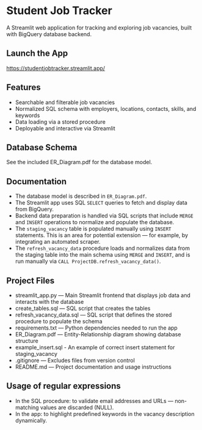 # Student Job Tracker

A Streamlit web application for tracking and exploring job vacancies, built with BigQuery database backend.

## Launch the App

https://studentjobtracker.streamlit.app/

## Features

- Searchable and filterable job vacancies
- Normalized SQL schema with employers, locations, contacts, skills, and keywords
- Data loading via a stored procedure
- Deployable and interactive via Streamlit

## Database Schema

See the included ER_Diagram.pdf for the database model.

## Documentation

- The database model is described in `ER_Diagram.pdf`.
- The Streamlit app uses SQL `SELECT` queries to fetch and display data from BigQuery.
- Backend data preparation is handled via SQL scripts that include `MERGE` and `INSERT` operations to normalize and populate the database.
- The `staging_vacancy` table is populated manually using `INSERT` statements. This is an area for potential extension — for example, by integrating an automated scraper.
- The `refresh_vacancy_data` procedure loads and normalizes data from the staging table into the main schema using `MERGE` and `INSERT`, and is run manually via `CALL ProjectDB.refresh_vacancy_data()`.

## Project Files

- streamlit_app.py — Main Streamlit frontend that displays job data and interacts with the database
- create_tables.sql — SQL script that creates the tables
- refresh_vacancy_data.sql — SQL script that defines the stored procedure to populate the schema
- requirements.txt — Python dependencies needed to run the app
- ER_Diagram.pdf — Entity-Relationship diagram showing database structure
- example_insert.sql - An example of correct insert statement for staging_vacancy
- .gitignore — Excludes files from version control
- README.md — Project documentation and usage instructions

## Usage of regular expressions

- In the SQL procedure: to validate email addresses and URLs — non-matching values are discarded (NULL).
- In the app: to highlight predefined keywords in the vacancy description dynamically.
